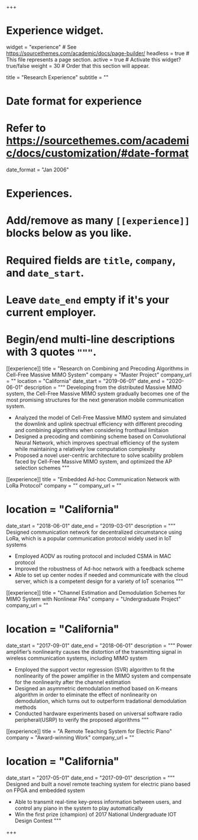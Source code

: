 +++
# Experience widget.
widget = "experience"  # See https://sourcethemes.com/academic/docs/page-builder/
headless = true  # This file represents a page section.
active = true  # Activate this widget? true/false
weight = 30  # Order that this section will appear.

title = "Research Experience"
subtitle = ""

# Date format for experience
#   Refer to https://sourcethemes.com/academic/docs/customization/#date-format
date_format = "Jan 2006"

# Experiences.
#   Add/remove as many `[[experience]]` blocks below as you like.
#   Required fields are `title`, `company`, and `date_start`.
#   Leave `date_end` empty if it's your current employer.
#   Begin/end multi-line descriptions with 3 quotes `"""`.
[[experience]]
  title = "Research on Combining and Precoding Algorithms in Cell-Free Massive MIMO System"
  company = "Master Project"
  company_url = ""
  location = "California"
  date_start = "2019-06-01"
  date_end = "2020-06-01"
  description = """
   Developing from the distributed Massive MIMO system, the Cell-Free Massive MIMO system gradually becomes one of the most promising structures for the next generation mobile communication system.
  
  * Analyzed the model of Cell-Free Massive MIMO system and simulated the downlink and uplink spectrual efficiency with different precoding and combining algortihms when considering fronthaul limitaion
  * Designed a precoding and combining scheme based on Convolutional Neural Network, which improves spectrual efficiency of the system while maintaining a relatively low computation complexity
  * Proposed a novel user-centric architecture to solve scability problem faced by Cell-Free Massive MIMO system, and optimized the AP selection schemes
  """
  
[[experience]]
  title = "Embedded Ad-hoc Communication Network with LoRa Protocol"
  company = ""
  company_url = ""
  # location = "California"
  date_start = "2018-06-01"
  date_end = "2019-03-01"
  description = """
    Designed communication network for decentralized circumstance using LoRa, which is a popular communication protocol widely used in IoT systems
  
  * Employed AODV as routing protocol and included CSMA in MAC protocol
  * Improved the robustness of Ad-hoc network with a feedback scheme
  * Able to set up center nodes if needed and communicate with the cloud server, which is a competent design for a variety of IoT scenarios
  """
  
  [[experience]]
  title = "Channel Estimation and Demodulation Schemes for MIMO System with Nonlinear PAs"
  company = "Undergraduate Project"
  company_url = ""
  # location = "California"
  date_start = "2017-09-01"
  date_end = "2018-06-01"
  description = """
   Power amplifier’s nonlinearity causes the distortion of the transmitting signal in wireless communication systems, including MIMO system
  
  * Employed the support vector regression (SVR) algorithm to fit the nonlinearity of the power amplifier in the MIMO system and compensate for the nonlinearity after the channel estimation
  * Designed an asymmetric demodulation method based on K-means algorithm in order to eliminate the effect of nonlinearity on demodulation, which turns out to outperform tradational demodulation methods
  * Conducted hardware experiments based on universal software radio peripheral(USRP) to verify the proposed algorithms
  """
  
  [[experience]]
  title = "A Remote Teaching System for Electric Piano"
  company = "Award-winning Work"
  company_url = ""
  # location = "California"
  date_start = "2017-05-01"
  date_end = "2017-09-01"
  description = """
   Designed and built a novel remote teaching system for electric piano based on FPGA and embedded system
  
  * Able to transmit real-time key-press information between users, and control any piano in the system to play automatically
  * Win the first prize (champion) of 2017 National Undergraduate IOT Design Contest
  """
  

+++
